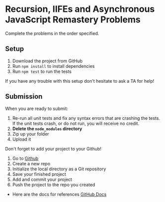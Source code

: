 # Recursion, IIFEs and Asynchronous JavaScript Remastery Problems

Complete the problems in the order specified.

## Setup

1. Download the project from GitHub
2. Run `npm install` to install dependencies
3. Run `npm test` to run the tests

If you have any trouble with this setup don't hesitate to ask a TA for help!

## Submission

When you are ready to submit:

1. Re-run all unit tests and fix any syntax errors that are crashing the tests.
   If the unit tests crash, or do not run, you will receive no credit.
2. **Delete the `node_modules` directory**
3. Zip up your folder
4. Upload it

Don't forget to add your project to your Github!

1. Go to [Github][github]
2. Create a new repo
3. Initialize the local directory as a Git repository
4. Save your finished project
5. Add and commit your project
6. Push the project to the repo you created

- Here are the docs for references [GitHub Docs][GitHub Docs]

[github]: https://github.com/
[GitHub Docs]: https://docs.github.com/en/free-pro-team@latest/github/importing-your-projects-to-github/adding-an-existing-project-to-github-using-the-command-line
